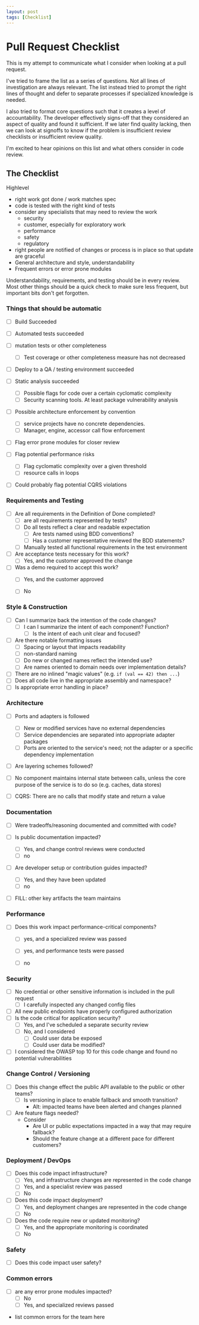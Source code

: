 ```yaml
---
layout: post
tags: [Checklist]
---
```


# Pull Request Checklist

This is my attempt to communicate what I consider when looking at a pull request.

I've tried to frame the list as a series of questions. Not all lines of investigation 
are always relevant. The list instead tried to prompt the right lines of thought and 
defer to separate processes if specialized knowledge is needed.

I also tried to format core questions such that it creates a level of accountability.
The developer effectively signs-off that they considered an aspect of quality and found it sufficient.
If we later find quality lacking, then we can look at signoffs to know if the problem is 
insufficient review checklists or insufficient review quality.

I'm excited to hear opinions on this list and what others consider in code review.

## The Checklist

Highlevel
- right work got done / work matches spec
- code is tested with the right kind of tests
- consider any specialists that may need to review the work
  - security
  - customer, especially for exploratory work
  - performance
  - safety
  - regulatory
- right people are notified of changes or process is in place so that update are graceful
- General architecture and style, understandability
- Frequent errors or error prone modules

Understandability, requirements, and testing should be in every review. Most other things should be a quick check to make sure less frequent, but important bits don't get forgotten. 



### Things that should be automatic
- [ ] Build Succeeded
- [ ] Automated tests succeeded
- [ ] mutation tests or other completeness
  - [ ] Test coverage or other completeness measure has not decreased
- [ ] Deploy to a QA / testing environment succeeded
- [ ] Static analysis succeeded
  - [ ] Possible flags for code over a certain cyclomatic complexity
  - [ ] Security scanning tools. At least package vulnerability analysis
- [ ] Possible architecture enforcement by convention 
  - [ ] service projects have no concrete dependencies. 
  - [ ] Manager, engine, accessor call flow enforcement
- [ ] Flag error prone modules for closer review
- [ ] Flag potential performance risks
  - [ ] Flag cyclomatic complexity over a given threshold
  - [ ] resource calls in loops
- [ ] Could probably flag potential CQRS violations




<!-- ### Reviewer

TODO: Consider how branches in review flow should work (e.g. alternative allowable expectations, presence of different solutions ) -->

### Requirements and Testing
- [ ] Are all requirements in the Definition of Done completed?
  - [ ] are all requirements represented by tests?
  - [ ] Do all tests reflect a clear and readable expectation
    - [ ] Are tests named using BDD conventions?
    - [ ] Has a customer representative reviewed the BDD statements?
  - [ ] Manually tested all functional requirements in the test environment
- [ ] Are acceptance tests necessary for this work?
  - [ ] Yes, and the customer approved the change
- [ ] Was a demo required to accept this work?
  - [ ] Yes, and the customer approved
  - [ ] No


### Style & Construction 
- [ ] Can I summarize back the intention of the code changes?
  - [ ] I can I summarize the intent of each component? Function?
    - [ ] Is the intent of each unit clear and focused?
- [ ] Are there notable formatting issues 
  - [ ] Spacing or layout that impacts readability
  - [ ] non-standard naming
  - [ ] Do new or changed names reflect the intended use?
  - [ ] Are names oriented to domain needs over implementation details?
- [ ] There are no inlined "magic values" (e.g. `if (val == 42) then ...`)
- [ ] Does all code live in the appropriate assembly and namespace?
- [ ] Is appropriate error handling in place?

### Architecture
- [ ] Ports and adapters is followed
  - [ ] New or modified services have no external dependencies
  - [ ] Service dependencies are separated into appropriate adapter packages
  - [ ] Ports are oriented to the service's need; not the adapter or a specific dependency implementation
- [ ] Are layering schemes followed?
- [ ] No component maintains internal state between calls, unless the core purpose of the service is to do so (e.g. caches, data stores)
- [ ] CQRS: There are no calls that modify state and return a value


### Documentation
- [ ] Were tradeoffs/reasoning documented and committed with code?
- [ ] Is public documentation impacted?
  - [ ] Yes, and change control reviews were conducted
  - [ ] no
- [ ] Are developer setup or contribution guides impacted?
  - [ ] Yes, and they have been updated
  - [ ] no
- [ ] FILL: other key artifacts the team maintains


### Performance
- [ ] Does this work impact performance-critical components?
  - [ ] yes, and a specialized review was passed
  - [ ] yes, and performance tests were passed
  - [ ] no


### Security
- [ ] No credential or other sensitive information is included in the pull request
  - [ ] I carefully inspected any changed config files
- [ ] All new public endpoints have properly configured authorization
- [ ] Is the code critical for application security? 
  - [ ] Yes, and I've scheduled a separate security review
  - [ ] No, and I considered
    - [ ] Could user data be exposed
    - [ ] Could user data be modified?
- [ ] I considered the OWASP top 10 for this code change and found no potential vulnerabilities

### Change Control / Versioning
- [ ] Does this change effect the public API available to the public or other teams?
  - [ ] Is versioning in place to enable fallback and smooth transition?
    - Alt: impacted teams have been alerted and changes planned
- [ ] Are feature flags needed?
  - Consider
    - Are UI or public expectations impacted in a way that may require fallback?
    - Should the feature change at a different pace for different customers?


### Deployment / DevOps
- [ ] Does this code impact infrastructure?
  - [ ] Yes, and infrastructure changes are represented in the code change
  - [ ] Yes, and a specialist review was passed
  - [ ] No
- [ ] Does this code impact deployment?
  - [ ] Yes, and deployment changes are represented in the code change
  - [ ] No
- [ ] Does the code require new or updated monitoring?
  - [ ] Yes, and the appropriate monitoring is coordinated
  - [ ] No

### Safety
- [ ] Does this code impact user safety?


### Common errors
- [ ] are any error prone modules impacted?
  - [ ] No
  - [ ] Yes, and specialized reviews passed
- list common errors for the team here

